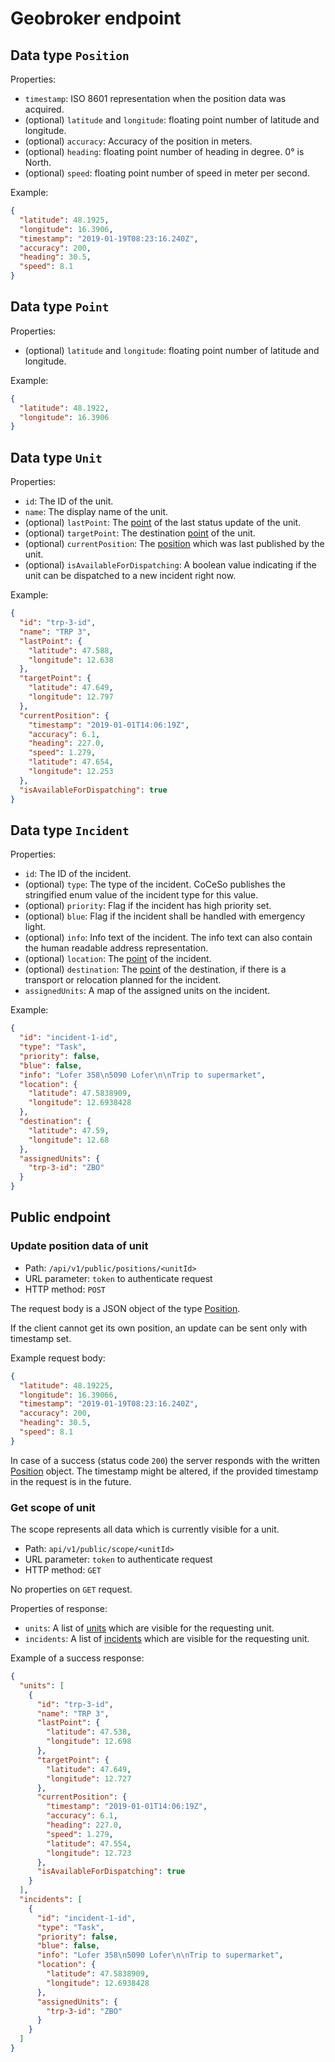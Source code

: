 # Geobroker endpoint

## Data type `Position`

Properties:

* `timestamp`: ISO 8601 representation when the position data was acquired.
* (optional) `latitude` and `longitude`: floating point number of latitude and longitude.
* (optional) `accuracy`: Accuracy of the position in meters.
* (optional) `heading`: floating point number of heading in degree. 0° is North.
* (optional) `speed`: floating point number of speed in meter per second.

Example:

```json
{
  "latitude": 48.1925,
  "longitude": 16.3906,
  "timestamp": "2019-01-19T08:23:16.240Z",
  "accuracy": 200,
  "heading": 30.5,
  "speed": 8.1
}
```

## Data type `Point`

Properties:

* (optional) `latitude` and `longitude`: floating point number of latitude and longitude.

Example:

```json
{
  "latitude": 48.1922,
  "longitude": 16.3906
}
```

## Data type `Unit`

Properties:

* `id`: The ID of the unit.
* `name`: The display name of the unit.
* (optional) `lastPoint`: The [point] of the last status update of the unit.
* (optional) `targetPoint`: The destination [point] of the unit.
* (optional) `currentPosition`: The [position] which was last published by the unit.
* (optional) `isAvailableForDispatching`: A boolean value indicating if the unit can be dispatched to a new incident right now.

Example:

```json
{
  "id": "trp-3-id",
  "name": "TRP 3",
  "lastPoint": {
    "latitude": 47.588,
    "longitude": 12.638
  },
  "targetPoint": {
    "latitude": 47.649,
    "longitude": 12.797
  },
  "currentPosition": {
    "timestamp": "2019-01-01T14:06:19Z",
    "accuracy": 6.1,
    "heading": 227.0,
    "speed": 1.279,
    "latitude": 47.654,
    "longitude": 12.253
  },
  "isAvailableForDispatching": true
}
```

## Data type `Incident`

Properties:

* `id`: The ID of the incident.
* (optional) `type`: The type of the incident. CoCeSo publishes the stringified enum value of the incident type for this value.
* (optional) `priority`: Flag if the incident has high priority set.
* (optional) `blue`: Flag if the incident shall be handled with emergency light.
* (optional) `info`: Info text of the incident. The info text can also contain the human readable address representation.
* (optional) `location`: The [point] of the incident.
* (optional) `destination`: The [point] of the destination, if there is a transport or relocation planned for the incident.
* `assignedUnits`: A map of the assigned units on the incident.

Example:

```json
{
  "id": "incident-1-id",
  "type": "Task",
  "priority": false,
  "blue": false,
  "info": "Lofer 358\n5090 Lofer\n\nTrip to supermarket",
  "location": {
    "latitude": 47.5838909,
    "longitude": 12.6938428
  },
  "destination": {
    "latitude": 47.59,
    "longitude": 12.68
  },
  "assignedUnits": {
    "trp-3-id": "ZBO"
  }
}
```

## Public endpoint

### Update position data of unit

* Path: `/api/v1/public/positions/<unitId>`
* URL parameter: `token` to authenticate request
* HTTP method: `POST`

The request body is a JSON object of the type [Position].

If the client cannot get its own position, an update can be sent only with timestamp set.

Example request body:

```json
{
  "latitude": 48.19225,
  "longitude": 16.39066,
  "timestamp": "2019-01-19T08:23:16.240Z",
  "accuracy": 200,
  "heading": 30.5,
  "speed": 8.1
}
```

In case of a success (status code `200`) the server responds with the written [Position] object.
The timestamp might be altered, if the provided timestamp in the request is in the future.

### Get scope of unit

The scope represents all data which is currently visible for a unit.

* Path: `api/v1/public/scope/<unitId>`
* URL parameter: `token` to authenticate request
* HTTP method: `GET`

No properties on `GET` request.

Properties of response:

* `units`: A list of [units](#data-type-unit) which are visible for the requesting unit.
* `incidents`: A list of [incidents](#data-type-incident) which are visible for the requesting unit.

Example of a success response:

```json
{
  "units": [
    {
      "id": "trp-3-id",
      "name": "TRP 3",
      "lastPoint": {
        "latitude": 47.538,
        "longitude": 12.698
      },
      "targetPoint": {
        "latitude": 47.649,
        "longitude": 12.727
      },
      "currentPosition": {
        "timestamp": "2019-01-01T14:06:19Z",
        "accuracy": 6.1,
        "heading": 227.0,
        "speed": 1.279,
        "latitude": 47.554,
        "longitude": 12.723
      },
      "isAvailableForDispatching": true
    }
  ],
  "incidents": [
    {
      "id": "incident-1-id",
      "type": "Task",
      "priority": false,
      "blue": false,
      "info": "Lofer 358\n5090 Lofer\n\nTrip to supermarket",
      "location": {
        "latitude": 47.5838909,
        "longitude": 12.6938428
      },
      "assignedUnits": {
        "trp-3-id": "ZBO"
      }
    }
  ]
}
```

[Position]: #data-type-position
[position]: #data-type-position
[point]: #data-type-point